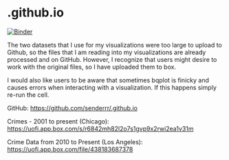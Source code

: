 # .github.io

[![Binder](https://mybinder.org/badge_logo.svg)](https://mybinder.org/v2/gh/senderrr/.github.io/master)


The two datasets that I use for my visualizations were too large to upload to Github, so the files that I am reading into my visualizations are already processed and on GitHub. However, I recognize that users might desire to work with the original files, so I have uploaded them to box.

I would also like users to be aware that sometimes bqplot is finicky and causes errors when interacting with a visualization. If this happens simply re-run the cell. 

GitHub: https://github.com/senderrr/.github.io

Crimes - 2001 to present (Chicago): https://uofi.app.box.com/s/r6842mh82l2o7s1gvp9x2rwi2ea1v31m

Crime Data from 2010 to Present (Los Angeles):
https://uofi.app.box.com/file/438183687378

